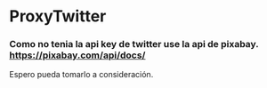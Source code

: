 # ProxyTwitter

### Como no tenia la api key de twitter use la api de pixabay. https://pixabay.com/api/docs/

Espero pueda tomarlo a consideración. 
